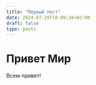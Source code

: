 ```yaml
---
title: "Первый пост"
date: 2024-07-29T18:09:34+02:00
draft: false
type: posts
---
```


# Привет Мир

Всем привет!